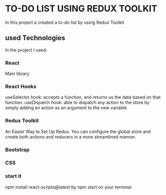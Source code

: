 # TO-DO LIST USING REDUX TOOLKIT

In this project a created a to-do list by using Redux Toolkit

## used Technologies

In the project I used:

### React 

Main library 

### React Hooks

useSelector hook: accepts a function, and returns us the data based on that function.
useDispatch hook: able to dispatch any action to the store by simply adding an action as an argument to the new variable

### Redux Toolkit

An Easier Way to Set Up Redux. You can configure the global store and create both actions and reducers in a more streamlined manner.

### Bootstrap

### CSS

### start it 
npm install react-scripts@latest
by npm start on your terminal


